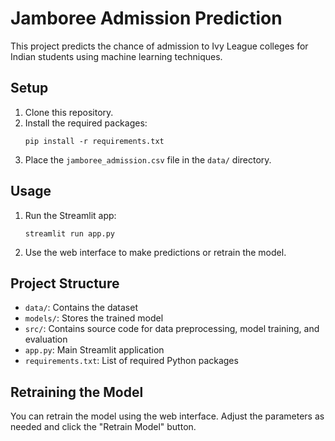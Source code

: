# Jamboree Admission Prediction

This project predicts the chance of admission to Ivy League colleges for Indian students using machine learning techniques.

## Setup

1. Clone this repository.
2. Install the required packages:
   ```
   pip install -r requirements.txt
   ```
3. Place the `jamboree_admission.csv` file in the `data/` directory.

## Usage

1. Run the Streamlit app:
   ```
   streamlit run app.py
   ```
2. Use the web interface to make predictions or retrain the model.

## Project Structure

- `data/`: Contains the dataset
- `models/`: Stores the trained model
- `src/`: Contains source code for data preprocessing, model training, and evaluation
- `app.py`: Main Streamlit application
- `requirements.txt`: List of required Python packages

## Retraining the Model

You can retrain the model using the web interface. Adjust the parameters as needed and click the "Retrain Model" button.